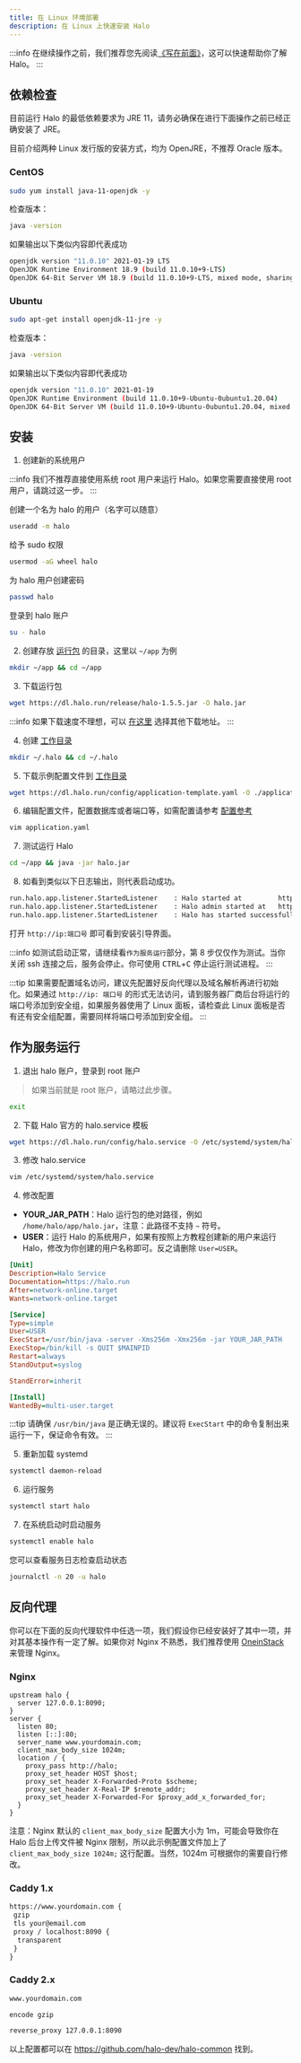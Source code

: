 ```yaml
---
title: 在 Linux 环境部署
description: 在 Linux 上快速安装 Halo
---
```


:::info
在继续操作之前，我们推荐您先阅读[《写在前面》](../prepare)，这可以快速帮助你了解 Halo。
:::

## 依赖检查

目前运行 Halo 的最低依赖要求为 JRE 11，请务必确保在进行下面操作之前已经正确安装了 JRE。

目前介绍两种 Linux 发行版的安装方式，均为 OpenJRE，不推荐 Oracle 版本。

### CentOS

```bash
sudo yum install java-11-openjdk -y
```

检查版本：

```bash
java -version
```

如果输出以下类似内容即代表成功

```bash
openjdk version "11.0.10" 2021-01-19 LTS
OpenJDK Runtime Environment 18.9 (build 11.0.10+9-LTS)
OpenJDK 64-Bit Server VM 18.9 (build 11.0.10+9-LTS, mixed mode, sharing)
```

### Ubuntu

```bash
sudo apt-get install openjdk-11-jre -y
```

检查版本：

```bash
java -version
```

如果输出以下类似内容即代表成功

```bash
openjdk version "11.0.10" 2021-01-19
OpenJDK Runtime Environment (build 11.0.10+9-Ubuntu-0ubuntu1.20.04)
OpenJDK 64-Bit Server VM (build 11.0.10+9-Ubuntu-0ubuntu1.20.04, mixed mode)
```

## 安装

1. 创建新的系统用户

:::info
我们不推荐直接使用系统 root 用户来运行 Halo。如果您需要直接使用 root 用户，请跳过这一步。
:::

创建一个名为 halo 的用户（名字可以随意）

```bash
useradd -m halo
```

给予 sudo 权限

```bash
usermod -aG wheel halo
```

为 halo 用户创建密码

```bash
passwd halo
```

登录到 halo 账户

```bash
su - halo
```

2. 创建存放 [运行包](../prepare#运行包) 的目录，这里以 `~/app` 为例

```bash
mkdir ~/app && cd ~/app
```

3. 下载运行包

```bash
wget https://dl.halo.run/release/halo-1.5.5.jar -O halo.jar
```

:::info
如果下载速度不理想，可以 [在这里](../downloads) 选择其他下载地址。
:::

4. 创建 [工作目录](../prepare#工作目录)

```bash
mkdir ~/.halo && cd ~/.halo
```

5. 下载示例配置文件到 [工作目录](../prepare#工作目录)

```bash
wget https://dl.halo.run/config/application-template.yaml -O ./application.yaml 
```

6. 编辑配置文件，配置数据库或者端口等，如需配置请参考 [配置参考](../config)

```bash
vim application.yaml
```

7. 测试运行 Halo

```bash
cd ~/app && java -jar halo.jar
```

8. 如看到类似以下日志输出，则代表启动成功。

```bash
run.halo.app.listener.StartedListener    : Halo started at         http://127.0.0.1:8090
run.halo.app.listener.StartedListener    : Halo admin started at   http://127.0.0.1:8090/admin
run.halo.app.listener.StartedListener    : Halo has started successfully!
```

打开 `http://ip:端口号` 即可看到安装引导界面。

:::info
如测试启动正常，请继续看`作为服务运行`部分，第 8 步仅仅作为测试。当你关闭 ssh 连接之后，服务会停止。你可使用 <kbd>CTRL</kbd>+<kbd>C</kbd> 停止运行测试进程。
:::

:::tip
如果需要配置域名访问，建议先配置好反向代理以及域名解析再进行初始化。如果通过 `http://ip: 端口号` 的形式无法访问，请到服务器厂商后台将运行的端口号添加到安全组，如果服务器使用了 Linux 面板，请检查此 Linux 面板是否有还有安全组配置，需要同样将端口号添加到安全组。
:::

## 作为服务运行

1. 退出 halo 账户，登录到 root 账户

> 如果当前就是 root 账户，请略过此步骤。

```bash
exit
```

2. 下载 Halo 官方的 halo.service 模板

```bash
wget https://dl.halo.run/config/halo.service -O /etc/systemd/system/halo.service
```

3. 修改 halo.service

```bash
vim /etc/systemd/system/halo.service
```

4. 修改配置

- **YOUR_JAR_PATH**：Halo 运行包的绝对路径，例如 `/home/halo/app/halo.jar`，注意：此路径不支持 `~` 符号。
- **USER**：运行 Halo 的系统用户，如果有按照上方教程创建新的用户来运行 Halo，修改为你创建的用户名称即可。反之请删除 `User=USER`。

```ini
[Unit]
Description=Halo Service
Documentation=https://halo.run
After=network-online.target
Wants=network-online.target

[Service]
Type=simple
User=USER
ExecStart=/usr/bin/java -server -Xms256m -Xmx256m -jar YOUR_JAR_PATH
ExecStop=/bin/kill -s QUIT $MAINPID
Restart=always
StandOutput=syslog

StandError=inherit

[Install]
WantedBy=multi-user.target
```

:::tip
请确保 `/usr/bin/java` 是正确无误的。建议将 `ExecStart` 中的命令复制出来运行一下，保证命令有效。
:::

5. 重新加载 systemd

```bash
systemctl daemon-reload
```

6. 运行服务

```bash
systemctl start halo
```

7. 在系统启动时启动服务

```bash
systemctl enable halo
```

您可以查看服务日志检查启动状态

```bash
journalctl -n 20 -u halo
```

## 反向代理

你可以在下面的反向代理软件中任选一项，我们假设你已经安装好了其中一项，并对其基本操作有一定了解。如果你对 Nginx 不熟悉，我们推荐使用 [OneinStack](./other/oneinstack) 来管理 Nginx。

### Nginx

```nginx
upstream halo {
  server 127.0.0.1:8090;
}
server {
  listen 80;
  listen [::]:80;
  server_name www.yourdomain.com;
  client_max_body_size 1024m;
  location / {
    proxy_pass http://halo;
    proxy_set_header HOST $host;
    proxy_set_header X-Forwarded-Proto $scheme;
    proxy_set_header X-Real-IP $remote_addr;
    proxy_set_header X-Forwarded-For $proxy_add_x_forwarded_for;
  }
}
```

注意：Nginx 默认的 `client_max_body_size` 配置大小为 1m，可能会导致你在 Halo 后台上传文件被 Nginx 限制，所以此示例配置文件加上了 `client_max_body_size 1024m;` 这行配置。当然，1024m 可根据你的需要自行修改。

### Caddy 1.x

```txt
https://www.yourdomain.com {
 gzip
 tls your@email.com
 proxy / localhost:8090 {
  transparent
 }
}
```

### Caddy 2.x

```txt
www.yourdomain.com

encode gzip

reverse_proxy 127.0.0.1:8090
```

以上配置都可以在 <https://github.com/halo-dev/halo-common> 找到。
